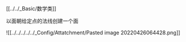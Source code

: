 [[../../_Basic/数学类]]

以面朝给定点的法线创建一个面


![[../../../../../_Config/Attatchment/Pasted image 20220426064428.png]]
